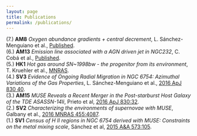 ```yaml
---
layout: page
title: Publications
permalink: /publications/
---
```






<!-- Aitor NGC7469 -->
<!-- VESTIGE2 -->
<!-- Yize 2018cuf -->
<!-- Asier DTD -->
<!-- Hanin 16gkg -->
<!-- Claudia 17ivv -->
<!-- Eric LSQ14fmg -->
<!-- max gap1-->
<!-- Lyman 18cow-->
<!-- Azalee 18ivc-->
<!-- AMUSING++ -->
<!-- 100Ias -->
<!-- Schady paper -->
<!-- Meza 14jb  -->
<!-- Enrica SV -->
<!-- CSP2 paper (redshifts) -->
<!-- VESTIGE 1 paper -->
<!-- Lluís SL paper -->
<!-- Joe bullshit paper on DTD data -->
<!-- Hanin CC paper on HK data -->
<!-- Hanin SSP paper on SV data -->



(7.) __AM8__ _Oxygen abundance gradients + central decrement_, L. Sánchez-Menguiano et al., [Published](https://arxiv.org/abs/1710.01188).  
(6.) __AM13__ _Emission line associated with a AGN driven jet in NGC232_, C. Cobá et al., [Published](https://arxiv.org/abs/1711.02785).  
(5.) __HK1__ _Hot gas around SN~1998bw - the progenitor from its environment_, T. Kruehler et al., [MNRAS](http://adsabs.harvard.edu/abs/2017arXiv170205430K).  
(4.) __SV3__ _Evidence of Ongoing Radial Migration in NGC 6754: Azimuthal Variations of the Gas Properties_, L. Sánchez-Menguiano et al., [2016 ApJ 830 40](http://adsabs.harvard.edu/abs/2016ApJ...830L..40S).  
(3.) __AM15__ _MUSE Reveals a Recent Merger in the Post-starburst Host Galaxy of the TDE ASASSN-14li_, Prieto et al, [2016 ApJ 830:32](http://adsabs.harvard.edu/abs/2016ApJ...830L..32P).  
(2.) __SV2__ _Characterizing the environments of supernovae with MUSE_, Galbany et al., [2016 MNRAS 455:4087](http://adsabs.harvard.edu/abs/2016MNRAS.455.4087G).  
(1.) __SV1__ _Census of H II regions in NGC 6754 derived with MUSE: Constraints on the metal mixing scale_, Sánchez et al, [2015 A&A 573:105](http://adsabs.harvard.edu/abs/2015A%26A...573A.105S).










